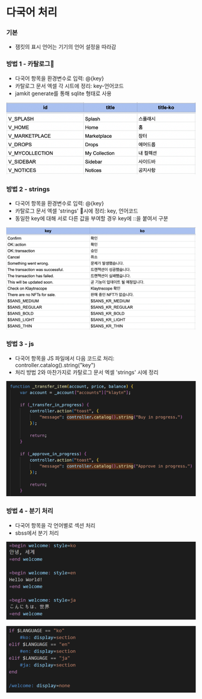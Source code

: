 # 다국어 처리

### 기본

* 잼킷의 표시 언어는 기기의 언어 설정을 따라감

### 방법 1 - 카탈로그

* 다국어 항목을 환경변수로 입력: @{key}
* 카탈로그 문서 엑셀 각 시트에 정리: key-언어코드
* jamkit generate를 통해 sqlite 형태로 사용

![](../.gitbook/assets/multi-language-1.png)

### 방법 2 - strings

* 다국어 항목을 환경변수로 입력: @{key}
* 카탈로그 문서 엑셀 'strings' 시에 정리: key, 언어코드
* 동일한 key에 대해 서로 다른 값을 부여할 경우 key에 ::을 붙여서 구분

![](../.gitbook/assets/multi-language-2.png)

### 방법 3 - js

* 다국어 항목을 JS 파일에서 다음 코드로 처리: controller.catalog().string("key")
* 처리 방법 2와 마찬가지로 카탈로그 문서 엑셀 'strings' 시에 정리

![](../.gitbook/assets/multi-language-3.png)

### 방법 4 - 분기 처리

* 다국어 항목을 각 언어별로 섹션 처리
* sbss에서 분기 처리

![sbml](../.gitbook/assets/multi-language-4-1.png)

![sbss](../.gitbook/assets/multi-language-4-2.png)
